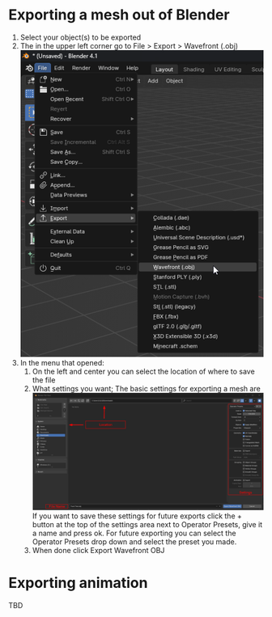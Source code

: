# Exporting a mesh out of Blender

1. Select your object(s) to be exported
2. The in the upper left corner go to File > Export > Wavefront (.obj)<br/>![Blender Export](./img/2024-07-09%2015_50_06-_%20(Unsaved)%20-%20Blender%204.1.png)
3. In the menu that opened:
   1. On the left and center you can select the location of where to save the file
   2. What settings you want; The basic settings for exporting a mesh are<br/>![Blender Export Settings](./img/2024-07-09%2016_09_36-_%20(Unsaved)%20-%20Blender%204.1.png)<br/>If you want to save these settings for future exports click the + button at the top of the settings area next to Operator Presets, give it a name and press ok. For future exporting you can select the Operator Presets drop down and select the preset you made.
   3. When done click Export Wavefront OBJ

# Exporting animation

TBD